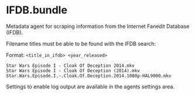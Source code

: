 IFDB.bundle
=============

Metadata agent for scraping information from the Internet Fanedit Database (IFDB).

Filename titles must be able to be found with the IFDB search:

Format: `<title_in_ifdb> <year_released>`

```
Star Wars Episode I - Cloak Of Deception 2014.mkv
Star Wars Episode I - Cloak Of Deception (2014).mkv
Star.Wars.Episode.I.-.Cloak.Of.Deception.2014.1080p-HAL9000.mkv
```

Settings to enable log output are available in the agents settings area.
